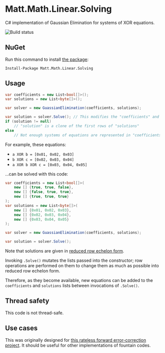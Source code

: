 # Matt.Math.Linear.Solving
C# implementation of Gaussian Elimination for systems of XOR equations.

![Build status](https://switchigan.visualstudio.com/_apis/public/build/definitions/9e65584e-ff3f-4616-b1ab-5227abae1502/7/badge "Build status")

## NuGet

Run this command to install [the package](https://www.nuget.org/packages/Matt.Math.Linear.Solving/):

```Install-Package Matt.Math.Linear.Solving```

## Usage

```csharp
var coefficients = new List<bool[]>();
var solutions = new List<byte[]>();

var solver = new GuassianElimination(coefficients, solutions);

var solution = solver.Solve(); // This modifies the "coefficients" and "solutions" lists
if (solution != null)
    // "solution" is a clone of the first rows of "solutions"
else
    // Not enough systems of equations are represented in "coefficients" and "solutions"
```

For example, these equations:

 * `a XOR b = [0x01, 0x02, 0x03]`
 * `b XOR c = [0x02, 0x03, 0x04]`
 * `a XOR b XOR c = [0x03, 0x04, 0x05]`

...can be solved with this code:

```csharp
var coefficients = new List<bool[]>(
	new [] {true, true, false},
	new [] {false, true, true},
	new [] {true, true, true}
);
var solutions = new List<byte[]>(
	new [] {0x01, 0x02, 0x03},
	new [] {0x02, 0x03, 0x04},
	new [] {0x03, 0x04, 0x05}
);

var solver = new GuassianElimination(coefficients, solutions);

var solution = solver.Solve();
```

Note that solutions are given in [reduced row echelon form](https://en.wikipedia.org/wiki/Row_echelon_form#Reduced_row_echelon_form).

Invoking `.Solve()` mutates the lists passed into the constructor; row operations are performed on them to change them as much as possible into reduced row echelon form.

Therefore, as they become available, new equations can be added to the `coefficients` and `solutions` lists between invocations of `.Solve()`.

## Thread safety

This code is not thread-safe.

## Use cases

This was originally designed for [this rateless forward error-correction project](https://github.com/matthew-a-thomas/cs-distributed-storage). It should be useful for other implementations of fountain codes.
